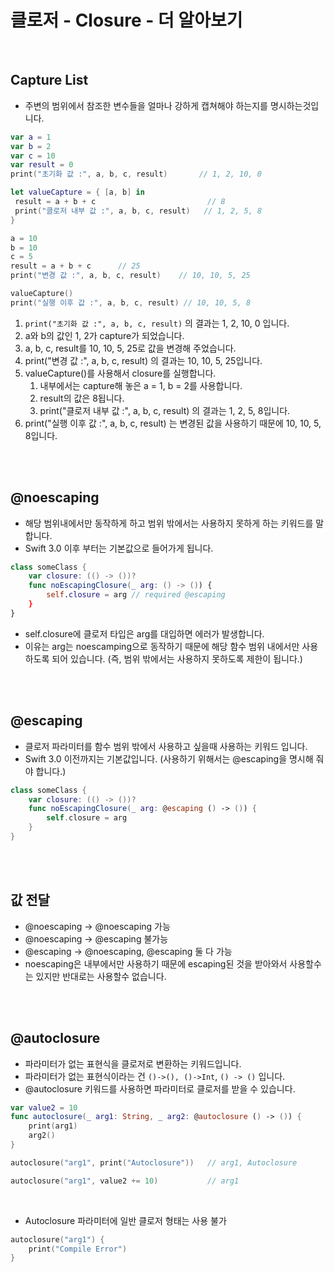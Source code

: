 # 클로저 - Closure - 더 알아보기

<br>

## Capture List

- 주변의 범위에서 참조한 변수들을 얼마나 강하게 캡쳐해야 하는지를 명시하는것입니다.

```swift
var a = 1
var b = 2
var c = 10
var result = 0
print("초기화 값 :", a, b, c, result)		// 1, 2, 10, 0

let valueCapture = { [a, b] in
 result = a + b + c							// 8
 print("클로저 내부 값 :", a, b, c, result)	// 1, 2, 5, 8 
}

a = 10
b = 10
c = 5
result = a + b + c		// 25
print("변경 값 :", a, b, c, result)	// 10, 10, 5, 25

valueCapture()
print("실행 이후 값 :", a, b, c, result)	// 10, 10, 5, 8
```

1. `print("초기화 값 :", a, b, c, result)` 의 결과는 1, 2, 10, 0 입니다.
2. a와 b의 값인 1, 2가 capture가 되었습니다.
3. a, b, c, result를 10, 10, 5, 25로 값을 변경해 주었습니다.
4. print("변경 값 :", a, b, c, result) 의 결과는 10, 10, 5, 25입니다.
5. valueCapture()를 사용해서 closure를 실행합니다.
   1. 내부에서는 capture해 놓은 a = 1, b = 2를 사용합니다.
   2. result의 값은 8됩니다.
   3. print("클로저 내부 값 :", a, b, c, result) 의 결과는 1, 2, 5, 8입니다.
6. print("실행 이후 값 :", a, b, c, result) 는 변경된 값을 사용하기 때문에 10, 10, 5, 8입니다.

<br>

<br>

## @noescaping 

- 해당 범위내에서만 동작하게 하고 범위 밖에서는 사용하지 못하게 하는 키워드를 말합니다.
- Swift 3.0 이후 부터는 기본값으로 들어가게 됩니다.

```swift
class someClass {
    var closure: (() -> ())?
    func noEscapingClosure(_ arg: () -> ()) {
        self.closure = arg // required @escaping
    }
}
```

- self.closure에 클로저 타입은 arg를 대입하면 에러가 발생합니다.
- 이유는 arg는 noescamping으로 동작하기 때문에 해당 함수 범위 내에서만 사용하도록 되어 있습니다. (즉, 범위 밖에서는 사용하지 못하도록 제한이 됩니다.)

<br>

<br>

## @escaping

- 클로저 파라미터를 함수 범위 밖에서 사용하고 싶을때 사용하는 키워드 입니다.
- Swift 3.0 이전까지는 기본값입니다. (사용하기 위해서는 @escaping을 명시해 줘야 합니다.)

```swift
class someClass {
    var closure: (() -> ())?
    func noEscapingClosure(_ arg: @escaping () -> ()) {
        self.closure = arg
    }
}
```

<br>

<br>

## 값 전달

- @noescaping -> @noescaping 가능
- @noescaping -> @escaping   불가능
- @escaping   -> @noescaping, @escaping 둘 다 가능
- noescaping은 내부에서만 사용하기 때문에  escaping된 것을 받아와서 사용할수는 있지만 반대로는 사용할수 없습니다.

<br>

<br>

## @autoclosure

- 파라미터가 없는 표현식을 클로저로 변환하는 키워드입니다. 
- 파라미터가 없는 표현식이라는 건 `()->(), ()->Int`, `() -> ()` 입니다.
- @autoclosure 키워드를 사용하면 파라미터로 클로저를 받을 수 있습니다.

```swift
var value2 = 10
func autoclosure(_ arg1: String, _ arg2: @autoclosure () -> ()) {
    print(arg1)
    arg2()
}

autoclosure("arg1", print("Autoclosure"))	// arg1, Autoclosure

autoclosure("arg1", value2 += 10)			// arg1
```

<br>

- Autoclosure 파라미터에 일반 클로저 형태는 사용 불가 

```swift
autoclosure("arg1") {
    print("Compile Error")
}
```